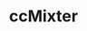 ---
logohandle: ccmixter
sort: ccmixter
title: ccMixter
twitter: https://x.com/ccMixterMusic
website: http://ccmixter.org/
---